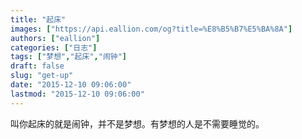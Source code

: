 ```yaml
---
title: "起床"
images: ["https://api.eallion.com/og?title=%E8%B5%B7%E5%BA%8A"]
authors: ["eallion"]
categories: ["日志"]
tags: ["梦想","起床","闹钟"]
draft: false
slug: "get-up"
date: "2015-12-10 09:06:00"
lastmod: "2015-12-10 09:06:00"
---
```


叫你起床的就是闹钟，并不是梦想。有梦想的人是不需要睡觉的。
